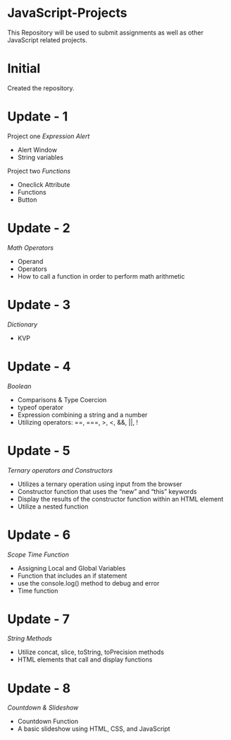 # JavaScript-Projects
This Repository will be used to submit assignments as well as other JavaScript related projects.

# Initial
Created the repository. 

# Update - 1

Project one 
*Expression Alert*
- Alert Window
- String variables

Project two
*Functions*
- Oneclick Attribute
- Functions
- Button

# Update - 2
*Math Operators*
- Operand
- Operators 
- How to call a function in order to perform math arithmetic

# Update - 3
*Dictionary*
- KVP

# Update - 4
*Boolean*
- Comparisons & Type Coercion
- typeof operator
- Expression combining a string and a number
- Utilizing operators: ==, ===, >, <, &&, ||, !

# Update - 5
*Ternary operators and Constructors*
- Utilizes a ternary operation using input from the browser
- Constructor function that uses the “new” and “this” keywords
- Display the results of the constructor function within an HTML element
- Utilize a nested function

# Update - 6
*Scope Time Function*
- Assigning Local and Global Variables
- Function that includes an if statement
- use the console.log() method to debug and error
- Time function

# Update - 7
*String Methods*
- Utilize concat, slice, toString, toPrecision methods
- HTML elements that call and display functions

# Update - 8 
*Countdown & Slideshow*
- Countdown Function
- A basic slideshow using HTML, CSS, and JavaScript
